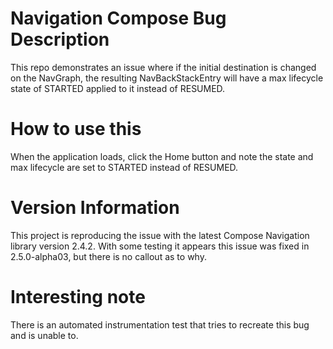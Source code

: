 # Navigation Compose Bug Description
This repo demonstrates an issue where if the initial destination is changed on the NavGraph, the
resulting NavBackStackEntry will have a max lifecycle state of STARTED applied to it instead of
RESUMED.

# How to use this
When the application loads, click the Home button and note the state and max lifecycle are set
to STARTED instead of RESUMED.

# Version Information
This project is reproducing the issue with the latest Compose Navigation library version 2.4.2.
With some testing it appears this issue was fixed in 2.5.0-alpha03, but there is no callout as
to why.

# Interesting note
There is an automated instrumentation test that tries to recreate this bug and is unable to.
